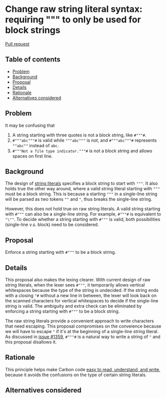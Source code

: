 # Change raw string literal syntax: requiring """ to only be used for block strings

<!--
Part of the Carbon Language project, under the Apache License v2.0 with LLVM
Exceptions. See /LICENSE for license information.
SPDX-License-Identifier: Apache-2.0 WITH LLVM-exception
-->

[Pull request](https://github.com/carbon-language/carbon-lang/pull/1360)

<!-- toc -->

## Table of contents

-   [Problem](#problem)
-   [Background](#background)
-   [Proposal](#proposal)
-   [Details](#details)
-   [Rationale](#rationale)
-   [Alternatives considered](#alternatives-considered)

<!-- tocstop -->

## Problem

It may be confusing that 
1. A string starting with three quotes is not a block string, like `#"""#`.
2. `#"""abc"""#` is valid while `"""abc"""` is not, and `#"""abc"""#` represents `""abc""` instead of `abc`.
3. `#"""Not a file type indicator."""#` is not a block string and allows spaces on first line.

## Background

The design of [string literals](/docs/design/lexical_conventions/string_literals.md) specifies a block string to start with `"""`. It also holds true the other way around, where a valid string literal starting with `"""` must be a block string. This is because a starting `"""` in a single-line string will be parsed as two tokens `""` and `"`, thus breaks the single-line string.

However, this does not hold true on raw string literals. A valid string starting with `#"""` can also be a single-line string. For example, `#"""#` is equivalent to `"\""`. To decide whether a string starting with `#"""` is valid, both possibilities (single-line v.s. block) need to be considered.

## Proposal

Enforce a string starting with `#"""` to be a block string.

## Details
This proposal also makes the lexing clearer. With current design of raw string literals, when the lexer sees `#"""`, it temporarily allows vertical whitespaces because the type of the string is undecided. If the string ends with a closing `"#` without a new line in between, the lexer will look back on the scanned characters for vertical whitespaces to decide if the single-line string is valid. The ambiguity and extra check can be eliminated by enforcing a string starting with `#"""` to be a block string.

The raw string literals provide a convenient approach to write characters that need escaping. This proposal compromises on the conveience because we will have to escape `"` if it's at the beginning of a single-line string literal. As discussed in [issue #1359](https://github.com/carbon-language/carbon-lang/issues/1359), `#"""#` is a natural way to write a string of `"` and this proposal disallows it.

## Rationale

This principle helps make Carbon code [easy to read, understand, and write](/docs/project/goals.md#code-that-is-easy-to-read-understand-and-write), because it avoids the confusions on the type of certain string literals.

## Alternatives considered
